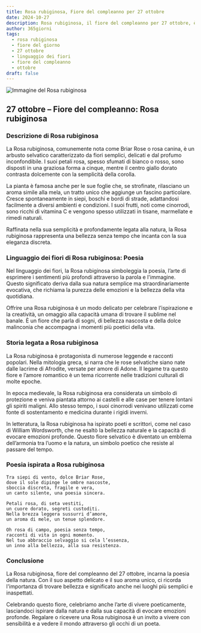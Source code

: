 ```yaml
---
title: Rosa rubiginosa, Fiore del compleanno per 27 ottobre
date: 2024-10-27
description: Rosa rubiginosa, il fiore del compleanno per 27 ottobre, è il simbolo di Poesia. Scopri il suo significato unico, le storie affascinanti e la poesia che celebra la sua bellezza.
author: 365giorni
tags:
  - rosa rubiginosa
  - fiore del giorno
  - 27 ottobre
  - linguaggio dei fiori
  - fiore del compleanno
  - ottobre
draft: false
---
```


![Immagine del Rosa rubiginosa](https://cdn.pixabay.com/photo/2018/05/10/10/39/brambles-3387246_1280.jpg)

## 27 ottobre – Fiore del compleanno: Rosa rubiginosa

### Descrizione di Rosa rubiginosa

La Rosa rubiginosa, comunemente nota come Briar Rose o rosa canina, è un arbusto selvatico caratterizzato da fiori semplici, delicati e dal profumo inconfondibile. I suoi petali rosa, spesso sfumati di bianco o rosso, sono disposti in una graziosa forma a cinque, mentre il centro giallo dorato contrasta dolcemente con la semplicità della corolla.

La pianta è famosa anche per le sue foglie che, se strofinate, rilasciano un aroma simile alla mela, un tratto unico che aggiunge un fascino particolare. Cresce spontaneamente in siepi, boschi e bordi di strade, adattandosi facilmente a diversi ambienti e condizioni. I suoi frutti, noti come cinorrodi, sono ricchi di vitamina C e vengono spesso utilizzati in tisane, marmellate e rimedi naturali.

Raffinata nella sua semplicità e profondamente legata alla natura, la Rosa rubiginosa rappresenta una bellezza senza tempo che incanta con la sua eleganza discreta.

### Linguaggio dei fiori di Rosa rubiginosa: Poesia

Nel linguaggio dei fiori, la Rosa rubiginosa simboleggia la poesia, l’arte di esprimere i sentimenti più profondi attraverso la parola e l'immagine. Questo significato deriva dalla sua natura semplice ma straordinariamente evocativa, che richiama la purezza delle emozioni e la bellezza della vita quotidiana.

Offrire una Rosa rubiginosa è un modo delicato per celebrare l’ispirazione e la creatività, un omaggio alla capacità umana di trovare il sublime nel banale. È un fiore che parla di sogni, di bellezza nascosta e della dolce malinconia che accompagna i momenti più poetici della vita.

### Storia legata a Rosa rubiginosa

La Rosa rubiginosa è protagonista di numerose leggende e racconti popolari. Nella mitologia greca, si narra che le rose selvatiche siano nate dalle lacrime di Afrodite, versate per amore di Adone. Il legame tra questo fiore e l’amore romantico è un tema ricorrente nelle tradizioni culturali di molte epoche.

In epoca medievale, la Rosa rubiginosa era considerata un simbolo di protezione e veniva piantata attorno ai castelli e alle case per tenere lontani gli spiriti maligni. Allo stesso tempo, i suoi cinorrodi venivano utilizzati come fonte di sostentamento e medicina durante i rigidi inverni.

In letteratura, la Rosa rubiginosa ha ispirato poeti e scrittori, come nel caso di William Wordsworth, che ne esaltò la bellezza naturale e la capacità di evocare emozioni profonde. Questo fiore selvatico è diventato un emblema dell’armonia tra l’uomo e la natura, un simbolo poetico che resiste al passare del tempo.

### Poesia ispirata a Rosa rubiginosa

```
Tra siepi di vento, dolce Briar Rose,  
dove il sole dipinge le ombre nascoste,  
sboccia discreta, fragile e vera,  
un canto silente, una poesia sincera.  

Petali rosa, di seta vestiti,  
un cuore dorato, segreti custoditi.  
Nella brezza leggera sussurri d’amore,  
un aroma di mele, un tenue splendore.  

Oh rosa di campo, poesia senza tempo,  
racconti di vita in ogni momento.  
Nel tuo abbraccio selvaggio si cela l’essenza,  
un inno alla bellezza, alla sua resistenza.  
```

### Conclusione

La Rosa rubiginosa, fiore del compleanno del 27 ottobre, incarna la poesia della natura. Con il suo aspetto delicato e il suo aroma unico, ci ricorda l'importanza di trovare bellezza e significato anche nei luoghi più semplici e inaspettati.

Celebrando questo fiore, celebriamo anche l’arte di vivere poeticamente, lasciandoci ispirare dalla natura e dalla sua capacità di evocare emozioni profonde. Regalare o ricevere una Rosa rubiginosa è un invito a vivere con sensibilità e a vedere il mondo attraverso gli occhi di un poeta.